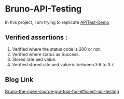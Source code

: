 # Bruno-API-Testing
In this project, I am trying to replicate [APITest-Demo](https://github.com/BhagyashriJagdale/APITest-Demo)

## Verified assertions :
1. Verified where the status code is 200 or not.
2. Verified where status as Success.
3. Stored rate.aed value.
4. Verified stored rate.aed value is between 3.6 to 3.7.

## Blog Link
[Bruno-the-open-source-gui-tool-for-efficient-api-testing](https://medium.com/@jagdalebr/bruno-the-open-source-gui-tool-for-efficient-api-testing-1c15ad113b67)
